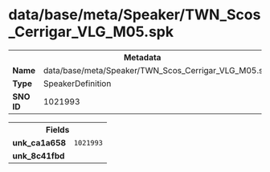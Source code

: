 <h1>data/base/meta/Speaker/TWN_Scos_Cerrigar_VLG_M05.spk</h1><table><tr><th colspan="100%">Metadata</th></tr><tr><td><b>Name</b></td><td>data/base/meta/Speaker/TWN_Scos_Cerrigar_VLG_M05.spk</td></tr><tr><td><b>Type</b></td><td>SpeakerDefinition</td></tr><tr><td><b>SNO ID</b></td><td>1021993</td></tr></table>

<table><tr><th colspan="100%">Fields</th></tr><tr><td><b>unk_ca1a658</b></td><td><code>1021993</code></td></tr><tr><td><b>unk_8c41fbd</b></td><td></td></tr></table>

